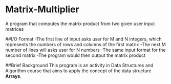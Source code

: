 # Matrix-Multiplier
A program that computes the matrix product from two given user input matrices

##I/O Format
-The first line of input asks user for M and N integers, which represents the numbers of rows and columns
of the first matrix
-The next M number of lines will asks user for N numbers
-The same input format for the second matrix
-The program would then output the matrix product

##Brief Background
This program is an activity in Data Structures and Algorithm course that aims to apply the concept of the
data structure **Arrays**. 
